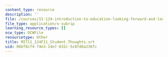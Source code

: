 ```yaml
---
content_type: resource
description: ''
file: /courses/11-124-introduction-to-education-looking-forward-and-looking-back-on-education-fall-2011/06bf8cf474e314e7832c5c87d6a236fc_MIT11_124F11_Student_Thoughts.srt
file_type: application/x-subrip
learning_resource_types: []
ocw_type: OCWFile
resourcetype: Other
title: MIT11_124F11_Student_Thoughts.srt
uid: 06bf8cf4-74e3-14e7-832c-5c87d6a236fc
---
```

